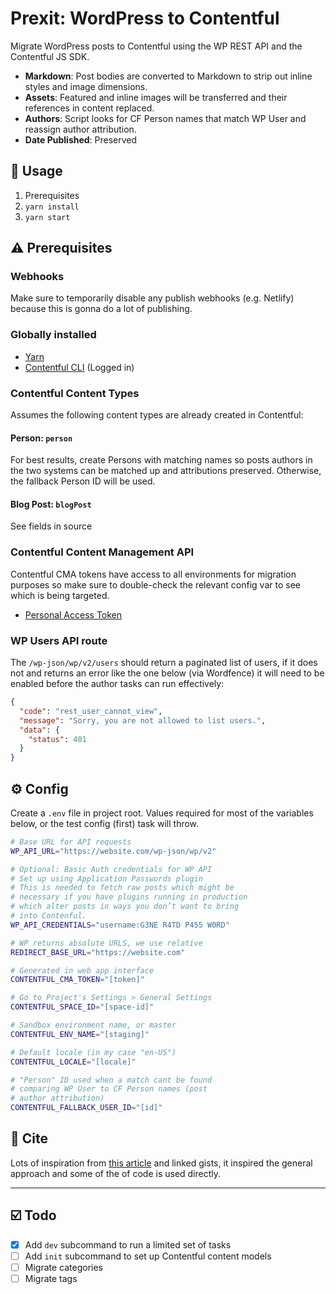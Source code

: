 # Prexit: WordPress to Contentful

Migrate WordPress posts to Contentful using the WP REST API and the Contentful JS SDK.

- **Markdown**: Post bodies are converted to Markdown to strip out inline styles and image dimensions.
- **Assets**: Featured and inline images will be transferred and their references in content replaced.
- **Authors**: Script looks for CF Person names that match WP User and reassign author attribution.
- **Date Published**: Preserved

## 🚀 Usage

1. Prerequisites
1. `yarn install`
1. `yarn start`

## ⚠️ Prerequisites

### Webhooks

Make sure to temporarily disable any publish webhooks (e.g. Netlify) because this is gonna do a lot of publishing.

### Globally installed

- [Yarn](https://yarnpkg.com)
- [Contentful CLI](https://github.com/contentful/contentful-cli) (Logged in)

### Contentful Content Types

Assumes the following content types are already created in Contentful:

#### Person: `person`

For best results, create Persons with matching names so posts authors in the two systems can be matched up and attributions preserved. Otherwise, the fallback Person ID will be used.

#### Blog Post: `blogPost`

See fields in source

### Contentful Content Management API

Contentful CMA tokens have access to all environments for migration purposes so make sure to double-check the relevant config var to see which is being targeted.

- [Personal Access Token](https://www.contentful.com/developers/docs/references/content-management-api/#/reference/personal-access-tokens)

### WP Users API route

The `/wp-json/wp/v2/users` should return a paginated list of users, if it does not and returns an error like the one below (via Wordfence) it will need to be enabled before the author tasks can run effectively:

```json
{
  "code": "rest_user_cannot_view",
  "message": "Sorry, you are not allowed to list users.",
  "data": {
    "status": 401
  }
}
```

## ⚙️ Config

Create a `.env` file in project root. Values required for most of the variables below, or the test config (first) task will throw.

```bash
# Base URL for API requests
WP_API_URL="https://website.com/wp-json/wp/v2"

# Optional: Basic Auth credentials for WP API
# Set up using Application Passwords plugin
# This is needed to fetch raw posts which might be
# necessary if you have plugins running in production
# which alter posts in ways you don’t want to bring
# into Contenful.
WP_API_CREDENTIALS="username:G3NE R4TD P455 W0RD"

# WP returns absolute URLS, we use relative
REDIRECT_BASE_URL="https://website.com"

# Generated in web app interface
CONTENTFUL_CMA_TOKEN="[token]"

# Go to Project's Settings > General Settings
CONTENTFUL_SPACE_ID="[space-id]"

# Sandbox environment name, or master
CONTENTFUL_ENV_NAME="[staging]"

# Default locale (in my case "en-US")
CONTENTFUL_LOCALE="[locale]"

# "Person" ID used when a match cant be found
# comparing WP User to CF Person names (post
# author attribution)
CONTENTFUL_FALLBACK_USER_ID="[id]"
```

## 🙏 Cite

Lots of inspiration from [this article](https://hoverbaum.net/2018/03/22/wordpress-to-contentful-migration/) and linked gists, it inspired the general approach and some of the of code is used directly.

---

## ☑️ Todo

- [x] Add `dev` subcommand to run a limited set of tasks
- [ ] Add `init` subcommand to set up Contentful content models
- [ ] Migrate categories
- [ ] Migrate tags
